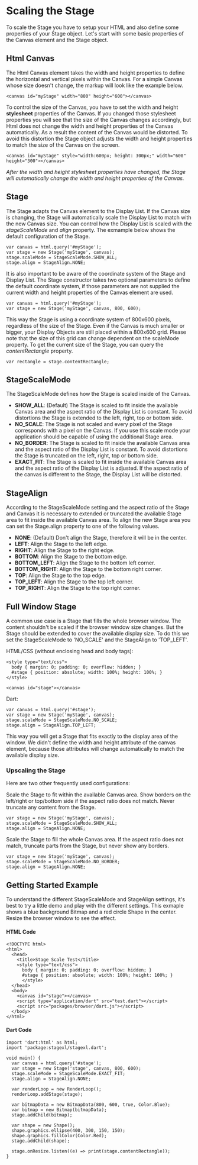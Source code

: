 # Scaling the Stage #

To scale the Stage you have to setup your HTML and also define some properties of your Stage object. Let's start with some basic properties of the Canvas element and the Stage object.

## Html Canvas ##

The Html Canvas element takes the width and height properties to define the horizontal and vertical pixels within the Canvas. For a simple Canvas whose size doesn't change, the markup will look like the example below. 

    <canvas id="myStage" width="800" height="600"></canvas>

To control the size of the Canvas, you have to set the width and height **stylesheet** properties of the Canvas. If you changed those stylesheet properties you will see that the size of the Canvas changes accordingly, but Html does not change the width and height properties of the Canvas automatically. As a result the content of the Canvas would be distorted. To avoid this distortion the Stage object adjusts the width and height properties to match the size of the Canvas on the screen.

    <canvas id="myStage" style="width:600px; height: 300px;" width="600" height="300"></canvas>

*After the width and height stylesheet properties have changed, the Stage will automatically change the width and height properties of the Canvas.*

## Stage ##

The Stage adapts the Canvas element to the Display List. If the Canvas size is changing, the Stage will automatically scale the Display List to match with the new Canvas size. You can control how the Display List is scaled with the *stageScaleMode* and *align* property. The exmample below shows the default configuration of the Stage.

    var canvas = html.query('#myStage');
    var stage = new Stage('myStage', canvas);  
    stage.scaleMode = StageScaleMode.SHOW_ALL;
    stage.align = StageAlign.NONE;

It is also important to be aware of the coordinate system of the Stage and Display List. The Stage constructor takes two optional parameters to define the default coordinate system, if those parameters are not supplied the current width and height properties of the Canvas element  are used. 

    var canvas = html.query('#myStage');
    var stage = new Stage('myStage', canvas, 800, 600);  

This way the Stage is using a coordinate system of 800x600 pixels, regardless of the size of the Stage. Even if the Canvas is much smaller or bigger, your Display Objects are still placed within a 800x600 grid. Please note that the size of this grid can change dependent on the scaleMode property. To get the current size of the Stage, you can query the *contentRectangle* property.

    var rectangle = stage.contentRectangle;

## StageScaleMode ##

The StageScaleMode defines how the Stage is scaled inside of the Canvas.

* **SHOW_ALL**: (Default) The Stage is scaled to fit inside the available Canvas area and the aspect ratio of the Display List is constant. To avoid distortions the Stage is extended to the left, right, top or bottom side.
* **NO_SCALE**: The Stage is not scaled and every pixel of the Stage corresponds with a pixel on the Canvas. If you use this scale mode your application should be capable of using the additional Stage area.
* **NO_BORDER**: The Stage is scaled to fit inside the available Canvas area and the aspect ratio of the Display List is constant. To avoid distortions the Stage is truncated on the left, right, top or bottom side.
* **EXACT_FIT**: The Stage is scaled to fit inside the available Canvas area and the aspect ratio of the Display List is adjusted. If the aspect ratio of the canvas is different to the Stage, the Display List will be distorted.

## StageAlign ##

According to the StageScaleMode setting and the aspect ratio of the Stage and Canvas it is necessary to extended or truncated the available Stage area to fit inside the available Canvas area. To align the new Stage area you can set the Stage.align property to one of the following values.

* **NONE**: (Default) Don't align the Stage, therefore it will be in the center.
* **LEFT**: Align the Stage to the left edge.
* **RIGHT**: Align the Stage to the right edge.
* **BOTTOM**: Align the Stage to the bottom edge.
* **BOTTOM_LEFT**: Align the Stage to the bottom left corner.
* **BOTTOM_RIGHT**: Align the Stage to the bottom right corner.
* **TOP**: Align the Stage to the top edge.
* **TOP_LEFT**: Align the Stage to the top left corner.
* **TOP_RIGHT**: Align the Stage to the top right corner.

## Full Window Stage ##

A common use case is a Stage that fills the whole browser window. The content shouldn't be scaled if the browser window size changes. But the Stage should be extended to cover the available display size. To do this we set the StageScaleMode to 'NO\_SCALE' and the StageAlign to 'TOP\_LEFT'.

HTML/CSS (without enclosing head and body tags):

    <style type="text/css">
      body { margin: 0; padding: 0; overflow: hidden; }
      #stage { position: absolute; width: 100%; height: 100%; }
    </style>
    
    <canvas id="stage"></canvas>

Dart:

    var canvas = html.query('#stage');
    var stage = new Stage('myStage', canvas);
    stage.scaleMode = StageScaleMode.NO_SCALE;
    stage.align = StageAlign.TOP_LEFT;

This way you will get a Stage that fits exactly to the display area of the window. We didn't define the width and height attribute of the canvas element, because those attributes will change automatically to match the available display size. 

### Upscaling the Stage ###

Here are two other frequently used configurations:

Scale the Stage to fit within the available Canvas area. Show borders on the left/right or top/bottom side if the aspect ratio does not match. Never truncate any content from the Stage.

    var stage = new Stage('myStage', canvas);
    stage.scaleMode = StageScaleMode.SHOW_ALL;
    stage.align = StageAlign.NONE;

Scale the Stage to fill the whole Canvas area. If the aspect ratio does not match, truncate parts from the Stage, but never show any borders.

    var stage = new Stage('myStage', canvas);
    stage.scaleMode = StageScaleMode.NO_BORDER;
    stage.align = StageAlign.NONE;

## Getting Started Example ##

To understand the different StageScaleMode and StageAlign settings, it's best to try a little demo and play with the different settings. This exmaple shows a blue background Bitmap and a red circle Shape in the center. Resize the browser window to see the effect.

#### HTML Code ####

    <!DOCTYPE html>
    <html>
      <head>
        <title>Stage Scale Test</title>
        <style type="text/css">
          body { margin: 0; padding: 0; overflow: hidden; }
          #stage { position: absolute; width: 100%; height: 100%; }
          </style>
      </head>
      <body>
        <canvas id="stage"></canvas>
        <script type="application/dart" src="test.dart"></script>
        <script src="packages/browser/dart.js"></script>
      </body>
    </html>

#### Dart Code ####

	import 'dart:html' as html;
	import 'package:stagexl/stagexl.dart';
	
	void main() {
	  var canvas = html.query('#stage');
	  var stage = new Stage('stage', canvas, 800, 600);
	  stage.scaleMode = StageScaleMode.EXACT_FIT;
	  stage.align = StageAlign.NONE;
	
	  var renderLoop = new RenderLoop();
	  renderLoop.addStage(stage);
	
	  var bitmapData = new BitmapData(800, 600, true, Color.Blue);
	  var bitmap = new Bitmap(bitmapData);
	  stage.addChild(bitmap);
	
	  var shape = new Shape();
	  shape.graphics.ellipse(400, 300, 150, 150);
	  shape.graphics.fillColor(Color.Red);
	  stage.addChild(shape);
	
	  stage.onResize.listen((e) => print(stage.contentRectangle));
	}


